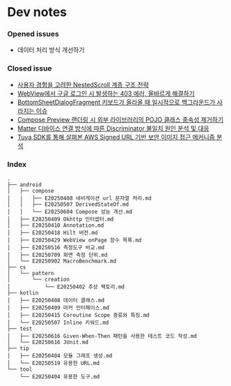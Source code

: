 # Dev notes    
### Opened issues
- 데이터 처리 방식 개선하기

### Closed issue
- [사용자 경험을 고려한 NestedScroll 계층 구조 전략](https://github.com/pachuho/dev-notes/issues/7)
- [WebView에서 구글 로그인 시 발생하는 403 에러, 올바르게 해결하기](https://github.com/pachuho/dev-notes/issues/6)
- [BottomSheetDialogFragment 키보드가 올라올 때 일시적으로 백그라운드가 사라지는 이슈](https://github.com/pachuho/dev-notes/issues/4)
- [Compose Preview 랜더링 시 외부 라이브러리의 POJO 클래스 종속성 제거하기](https://github.com/pachuho/dev-notes/issues/3)
- [Matter 디바이스 연결 방식에 따른 Discriminator 불일치 원인 분석 및 대응](https://github.com/pachuho/dev-notes/issues/2)
- [Tuya SDK를 통해 살펴본 AWS Signed URL 기반 보안 이미지 접근 메커니즘 분석](https://github.com/pachuho/dev-notes/issues/1)
### Index
    .
    ├── android
    │   ├── compose
    │   │   ├── E20250408 네비게이션 url 문자열 처리.md
    │   │   ├── E20250507 DerivedStateOf.md
    │   │   └── E20250604 Compose 성능 개선.md
    │   ├── E20250409 Okhttp 인터셉터.md
    │   ├── E20250410 Annotation.md
    │   ├── E20250418 Hilt 버전.md
    │   ├── E20250429 WebView onPage 함수 목록.md
    │   ├── E20250516 측정도구 비교.md
    │   ├── E20250709 화면 측정 단위.md
    │   └── E20250902 MacroBenchmark.md
    ├── cs
    │   └── pattern
    │       └── creation
    │           └── E20250402 추상 팩토리.md
    ├── kotlin
    │   ├── E20250408 데이터 클래스.md
    │   ├── E20250409 마커 인터페이스.md
    │   ├── E20250415 Coroutine Scope 종류와 특징.md
    │   └── E20250507 Inline 키워드.md
    ├── test
    │   ├── E20250616 Given-When-Then 패턴을 사용한 테스트 코드 작성.md
    │   └── E20250616 JUnit.md
    ├── tip
    │   ├── E20250404 모듈 그래프 생성.md
    │   └── E20250519 유용한 URL.md
    └── tool
        └── E20250404 유용한 도구.md
